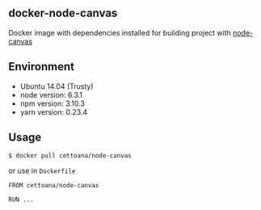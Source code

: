 ## docker-node-canvas
Docker image with dependencies installed for building project with [node-canvas](https://github.com/Automattic/node-canvas)

## Environment

* Ubuntu 14.04 (Trusty)
* node version: 6.3.1
* npm version: 3.10.3
* yarn version: 0.23.4

## Usage
```
$ docker pull cettoana/node-canvas
```

or use in `Dockerfile`
```
FROM cettoana/node-canvas

RUN ...
```

